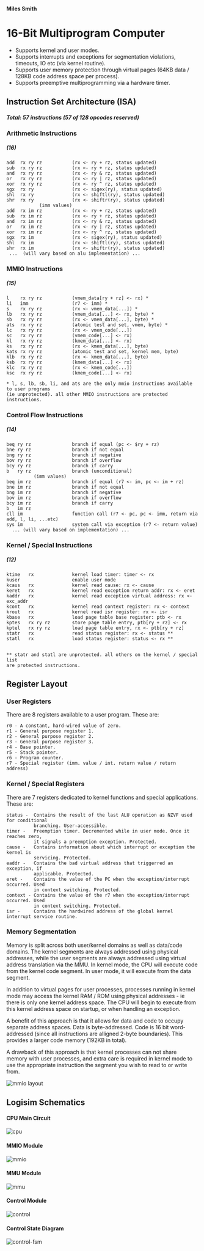 #### Miles Smith

# 16-Bit Multiprogram Computer
- Supports kernel and user modes.
- Supports interrupts and exceptions for segmentation violations, timeouts, IO etc (via kernel routine).
- Supports user memory protection through virtual pages (64KB data / 128KB code address space per process).
- Supports preemptive multiprogramming via a hardware timer.

## Instruction Set Architecture (ISA)
##### Total: 57 instructions (57 of 128 opcodes reserved)

### Arithmetic Instructions
##### (16)
    add  rx ry rz           (rx <- ry + rz, status updated)
    sub  rx ry rz           (rx <- ry + rz, status updated)
    and  rx ry rz           (rx <- ry & rz, status updated)
    or   rx ry rz           (rx <- ry | rz, status updated)
    xor  rx ry rz           (rx <- ry ^ rz, status updated)
    sgx  rx ry              (rx <- sigex(ry), status updated)
    shl  rx ry              (rx <- shiftl(ry), status updated)
    shr  rx ry              (rx <- shiftr(ry), status updated)
                (imm values)
    add  rx im rz           (rx <- ry + rz, status updated)
    sub  rx im rz           (rx <- ry + rz, status updated)
    and  rx im rz           (rx <- ry & rz, status updated)
    or   rx im rz           (rx <- ry | rz, status updated)
    xor  rx im rz           (rx <- ry ^ rz, status updated)
    sgx  rx im              (rx <- sigex(ry), status updated)
    shl  rx im              (rx <- shiftl(ry), status updated)
    shr  rx im              (rx <- shiftr(ry), status updated)
     ...  (will vary based on alu implementation) ...

### MMIO Instructions
##### (15)
    l    rx ry rz           (vmem_data[ry + rz] <- rx) *
    li   imm                (r7 <- imm) *
    s    rx ry rz           (rx <- vmem_data[...]) *
    lb   rx ry rz           (vmem_data[...] <- rx, byte) *
    sb   rx ry rz           (rx <- vmem_data[...], byte) *
    ats  rx ry rz           (atomic test and set, vmem, byte) *
    lc   rx ry rz           (rx <- vmem_code[...])
    sc   rx ry rz           (vmem_code[...] <- rx)
    kl   rx ry rz           (kmem_data[...] <- rx)
    ks   rx ry rz           (rx <- kmem_data[...], byte)
    kats rx ry rz           (atomic test and set, kernel mem, byte)
    klb  rx ry rz           (rx <- kmem_data[...], byte)
    ksb  rx ry rz           (kmem_data[...] <- rx)
    klc  rx ry rz           (rx <- kmem_code[...])
    ksc  rx ry rz           (kmem_code[...] <- rx)
    
    * l, s, lb, sb, li, and ats are the only mmio instructions available to user programs
    (ie unprotected). all other MMIO instructions are protected instructions.

### Control Flow Instructions
##### (14)
    beq ry rz               branch if equal (pc <- $ry + rz)
    bne ry rz               branch if not equal
    bng ry rz               branch if negative
    bov ry rz               branch if overflow
    bcy ry rz               branch if carry
    b   ry rz               branch (unconditional)
              (imm values)
    beq im rz               branch if equal (r7 <- im, pc <- im + rz)
    bne im rz               branch if not equal
    bng im rz               branch if negative
    bov im rz               branch if overflow
    bcy im rz               branch if carry
    b   im rz
    cll im                  function call (r7 <- pc, pc <- imm, return via add, l, li, ...etc)
    sys im                  system call via exception (r7 <- return value)
      ... (will vary based on implementation) ...

### Kernel / Special Instructions
##### (12)
    ktime   rx              kernel load timer: timer <- rx
    kuser                   enable user mode
    kcaus   rx              kernel read cause: rx <- cause
    keret   rx              kernel read exception return addr: rx <- eret
    kaddr   rx              kernel read exception virtual address: rx <- exc_addr
    kcont   rx              kernel read context register: rx <- context
    krout   rx              kernel read isr register: rx <- isr
    kbase   rx              load page table base register: ptb <- rx
    kptes   rx ry rz        store page table entry, ptb[ry + rz] <- rx
    kptel   rx ry rz        load page table entry, rx <- ptb[ry + rz]
    statr   rx              read status register: rx <- status **
    statl   rx              load status register: status <- rx **
    
    
    ** statr and statl are unprotected. all others on the kernel / special list
    are protected instructions.


## Register Layout
### User Registers
There are 8 registers available to a user program. These are:

    r0 - A constant, hard-wired value of zero.
    r1 - General purpose register 1.
    r2 - General purpose register 2.
    r3 - General purpose register 3.
    r4 - Base pointer.
    r5 - Stack pointer.
    r6 - Program counter.
    r7 - Special register (imm. value / int. return value / return address)


### Kernel / Special Registers
There are 7 registers dedicated to kernel functions and special applications. These are:

    status -  Contains the result of the last ALU operation as NZVF used for conditional 
              branching. User-accessible.
    timer -   Preemption timer. Decremented while in user mode. Once it reaches zero,
              it signals a preemption exception. Protected.
    cause -   Contains information about which interrupt or exception the kernel is 
              servicing. Protected.
    eaddr -   Contains the bad virtual address that triggerred an exception, if 
              applicable. Protected.
    eret -    Contains the value of the PC when the exception/interrupt occurred. Used 
              in context switching. Protected.
    context - Contains the value of the r7 when the exception/interrupt occurred. Used 
              in context switching. Protected.
    isr -     Contains the hardwired address of the global kernel interrupt service routine.
    
### Memory Segmentation

Memory is split across both user/kernel domains as well as data/code domains. The
kernel segments are always addressed using physical addresses, while the user segments
are always addressed using virtual address translation via the MMU. In kernel mode,
the CPU will execute code from the kernel code segment. In user mode, it will execute
from the data segment.

In addition to virtual pages for user processes, processes running in kernel mode may
access the kernel RAM / ROM using physical addresses - ie there is only one kernel
address space. The CPU will begin to execute from this kernel address space on startup,
or when handling an exception.

A benefit of this approach is that it allows for data and code to occupy separate
address spaces. Data is byte-addressed. Code is 16 bit word-addressed (since all
instructions are alligned 2-byte boundaries). This provides a larger code memory (192KB in total).

A drawback of this approach is that kernel processes can not share memory with
user processes, and extra care is required in kernel mode to use the appropriate 
instruction the segment you wish to read to or write from.

![mmio layout](https://raw.githubusercontent.com/mylez/cpu/master/doc/mmio-layout.jpeg)

## Logisim Schematics
#### CPU Main Circuit
![cpu](https://raw.githubusercontent.com/mylez/cpu/master/doc/cpu.png)

#### MMIO Module
![mmio](https://raw.githubusercontent.com/mylez/cpu/master/doc/mmio.png)

#### MMU Module
![mmu](https://raw.githubusercontent.com/mylez/cpu/master/doc/mmu.png)

#### Control Module
![control](https://raw.githubusercontent.com/mylez/cpu/master/doc/control.png)

#### Control State Diagram
![control-fsm](https://raw.githubusercontent.com/mylez/cpu/master/doc/control-fsm.png)

